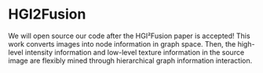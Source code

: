 # HGI2Fusion
We will open source our code after the HGI²Fusion paper is accepted! This work converts images into node information in graph space. Then, the high-level intensity information and low-level texture information in the source image are flexibly mined through hierarchical graph information interaction.
